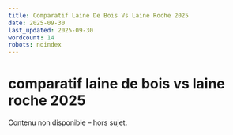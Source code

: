 ```yaml
---
title: Comparatif Laine De Bois Vs Laine Roche 2025
date: 2025-09-30
last_updated: 2025-09-30
wordcount: 14
robots: noindex
---
```


# comparatif laine de bois vs laine roche 2025

Contenu non disponible – hors sujet.